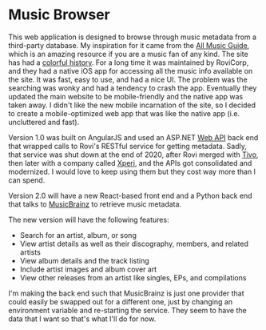 Music Browser
============
This web application is designed to browse through music metadata from a third-party database. My inspiration for it came from the [All Music Guide](https://www.allmusic.com), which is an amazing resource if you are a music fan of any kind. The site has had a [colorful history](https://en.wikipedia.org/wiki/AllMusic). For a long time it was maintained by RoviCorp, and they had a native iOS app for accessing all the music info available on the site. It was fast, easy to use, and had a nice UI. The problem was the searching was wonky and had a tendency to crash the app. Eventually they updated the main website to be mobile-friendly and the native app was taken away. I didn't like the new mobile incarnation of the site, so I decided to create a mobile-optimized web app that was like the native app (i.e. uncluttered and fast).

Version 1.0 was built on AngularJS and used an ASP.NET [Web API](https://dotnet.microsoft.com/apps/aspnet/apis) back end that wrapped calls to Rovi's RESTful service for getting metadata. Sadly, that service was shut down at the end of 2020, after Rovi merged with [Tivo](https://www.tivo.com), then later with a company called [Xperi](https://xperi.com/), and the APIs got consolidated and modernized. I would love to keep using them but they cost way more than I can spend.

Version 2.0 will have a new React-based front end and a Python back end that talks to [MusicBrainz](https:///musicbrainz.org) to retrieve music metadata.

The new version will have the following features:

* Search for an artist, album, or song
* View artist details as well as their discography, members, and related artists
* View album details and the track listing
* Include artist images and album cover art
* View other releases from an artist like singles, EPs, and compilations

I'm making the back end such that MusicBrainz is just one provider that could easily be swapped out for a different one, just by changing an environment variable and re-starting the service. They seem to have the data that I want so that's what I'll do for now.
